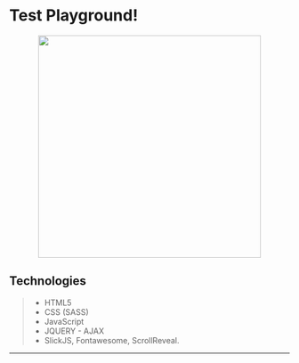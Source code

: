Test Playground!
===================

<p align="center"><img src="https://www.playground.it/assets/og/OG-Playground-HomePage.jpg" width="400"></p>

## Technologies

> - HTML5
> - CSS (SASS)
> - JavaScript 
> - JQUERY - AJAX
> - SlickJS, Fontawesome, ScrollReveal.

----------


